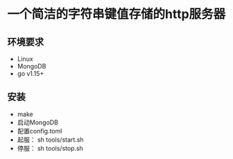 # 一个简洁的字符串键值存储的http服务器
## 环境要求
+ Linux
+ MongoDB
+ go v1.15+

## 安装
+ make
+ 启动MongoDB
+ 配置config.toml
+ 起服： sh tools/start.sh
+ 停服： sh tools/stop.sh